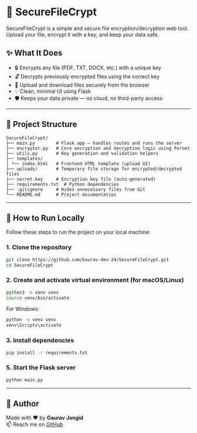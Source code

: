 # 🔐 SecureFileCrypt

SecureFileCrypt is a simple and secure file encryption/decryption web tool. Upload your file, encrypt it with a key, and keep your data safe.

## ✨ What It Does

- 🔒 Encrypts any file (PDF, TXT, DOCX, etc.) with a unique key
- 🔓 Decrypts previously encrypted files using the correct key
- 📂 Upload and download files securely from the browser
- 💡 Clean, minimal UI using Flask
- 🛡️ Keeps your data private — no cloud, no third-party access


---


## 📁 Project Structure
```
SecureFileCrypt/
├── main.py        # Flask app – handles routes and runs the server
├── encryptor.py   # Core encryption and decryption logic using Fernet
├── utils.py       # Key generation and validation helpers
├── templates/
│ └── index.html   # Frontend HTML template (upload UI)
├── uploads/       # Temporary file storage for encrypted/decrypted files
├── secret.key     # Encryption key file (auto-generated)
├── requirements.txt  # Python dependencies
├── .gitignore     # Hides unnecessary files from Git
└── README.md      # Project documentation
```
---

## 🧪 How to Run Locally

Follow these steps to run the project on your local machine:

### 1. Clone the repository

```bash
git clone https://github.com/Gaurav-dev-24/SecureFileCrypt.git
cd SecureFileCrypt
```

### 2. Create and activate virtual environment (for macOS/Linux)

```bash 
python3 -m venv venv
source venv/bin/activate
```

For Windows:
```bash
python -m venv venv
venv\Scripts\activate
```
### 3. Install dependencies

```bash
pip install -r requirements.txt
```
### 5. Start the Flask server

```bash
python main.py
```

---

## 👤 Author

Made with ❤️ by **Gaurav Jangid**  
📫 Reach me on [GitHub](https://github.com/Gaurav-dev-24)
